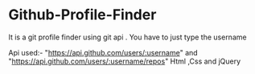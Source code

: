 # Github-Profile-Finder
It is a git profile finder using git api . You have to just  type the username 

Api used:- "https://api.github.com/users/:username" and "https://api.github.com/users/:username/repos"
Html ,Css and jQuery
